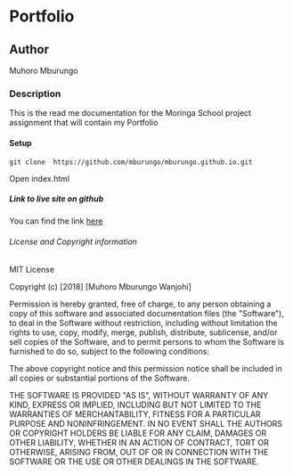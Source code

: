
# Portfolio
## Author
Muhoro Mburungo
### Description
This is the read me documentation for the Moringa School project assignment that will contain my Portfolio
#### Setup
```
git clone  https://github.com/mburungo/mburungo.github.io.git
```
Open index.html
##### Link to live site on github
You can find the link  [here](https://github.com/mburungo/mburungo.github.io)
###### License and Copyright information
MIT License

Copyright (c) [2018] [Muhoro Mburungo Wanjohi]

Permission is hereby granted, free of charge, to any person obtaining a copy
of this software and associated documentation files (the "Software"), to deal
in the Software without restriction, including without limitation the rights
to use, copy, modify, merge, publish, distribute, sublicense, and/or sell
copies of the Software, and to permit persons to whom the Software is
furnished to do so, subject to the following conditions:

The above copyright notice and this permission notice shall be included in all
copies or substantial portions of the Software.

THE SOFTWARE IS PROVIDED "AS IS", WITHOUT WARRANTY OF ANY KIND, EXPRESS OR
IMPLIED, INCLUDING BUT NOT LIMITED TO THE WARRANTIES OF MERCHANTABILITY,
FITNESS FOR A PARTICULAR PURPOSE AND NONINFRINGEMENT. IN NO EVENT SHALL THE
AUTHORS OR COPYRIGHT HOLDERS BE LIABLE FOR ANY CLAIM, DAMAGES OR OTHER
LIABILITY, WHETHER IN AN ACTION OF CONTRACT, TORT OR OTHERWISE, ARISING FROM,
OUT OF OR IN CONNECTION WITH THE SOFTWARE OR THE USE OR OTHER DEALINGS IN THE
SOFTWARE.
